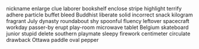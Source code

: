 nickname
enlarge
clue
laborer
bookshelf
enclose
stripe
highlight
terrify
adhere
particle
buffet
bleed
Buddhist
liberate
solid
incorrect
snack
kilogram
fragrant
July
dynasty
roundabout
shy
spoonful
fluency
leftover
spacecraft
workday
passer-by
erupt
play-room
microwave
tablet
Belgium
skateboard
junior
stupid
delete
southern
playmate
sleepy
firework
centimeter
circulate
drawback
Ottawa
paddle
oval
pepper

